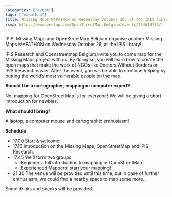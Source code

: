 ```yaml
---
categories: ["event"]
tags: ["mapathon"]
title: Missing Maps MAPATHON on Wednesday October 26, at the IPIS library! 
rsvp: https://www.meetup.com/OpenStreetMap-Belgium/events/234618713/
---
```

IPIS, Missing Maps and OpenStreetMap Belgium organise another Missing Maps MAPATHON on Wednesday October 26, at the IPIS library!

IPIS Research and Openstreetmap Belgium invite you to come map for the Missing Maps project with us. By doing so, you will learn how to create the open maps that make the work of NGOs like Doctors Without Borders or IPIS Research easier. After the event, you will be able to continue helping by putting the world’s most vulnerable people on the map.

**Should I be a cartographer, mapping or computer expert?**

No, mapping for OpenStreetMap is for everyone! We will be giving a short introduction for newbies.

**What should I bring?**

A laptop, a computer mouse and cartographic enthusiasm!

**Schedule**

- 17.00 Start & welcome!
- 17.15 Introduction on the Missing Maps, OpenStreetMap and IPIS Research.
- 17.45 We’ll form two groups:
  - Beginners: full introduction to mapping in OpenStreetMap.
  - Experienced Mappers: start your mapping!
- 21.30 The venue will be provided until this time, but in case of further enthusiasm, we could find a nearby space to map some more…

Some drinks and snacks will be provided.
